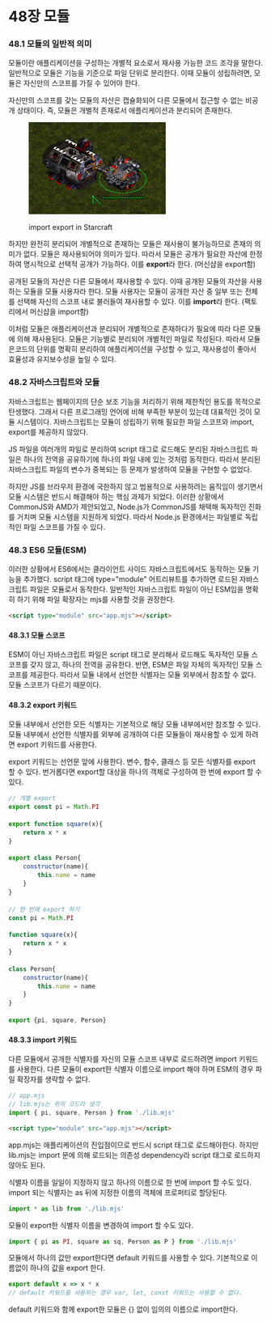 # 48장 모듈

### 48.1 모듈의 일반적 의미

모듈이란 애플리케이션을 구성하는 개별적 요소로서 재사용 가능한 코드 조각을 말한다. 일반적으로 모듈은 기능을 기준으로 파일 단위로 분리한다. 이때 모듈이 성립하려면, 모듈은 자신만의 스코프를 가질 수 있어야 한다.

자신만의 스코프를 갖는 모듈의 자산은 캡슐화되어 다른 모듈에서 접근할 수 없는 비공개 상태이다. 즉, 모듈은 개별적 존재로서 애플리케이션과 분리되어 존재한다.

<figure><img src="../../.gitbook/assets/image (21) (2) (1).png" alt=""><figcaption><p>import export in Starcraft</p></figcaption></figure>

하지만 완전히 분리되어 개별적으로 존재하는 모듈은 재사용이 불가능하므로 존재의 의미가 없다. 모듈은 재사용되어야 의미가 있다. 따라서 모듈은 공개가 필요한 자산에 한정하여 명시적으로 선택적 공개가 가능하다. 이를 **export**라 한다. (머신샵을 export함)

공개된 모듈의 자산은 다른 모듈에서 재사용할 수 있다. 이때 공개된 모듈의 자산을 사용하는 모듈을 모듈 사용자라 한다. 모듈 사용자는 모듈이 공개한 자산 중 일부 또는 전체를 선택해 자신의 스코프 내로 불러들여 재사용할 수 있다. 이를 **import**라 한다. (팩토리에서 머신샵을 import함)

이처럼 모듈은 애플리케이션과 분리되어 개별적으로 존재하다가 필요에 따라 다른 모듈에 의해 재사용된다. 모듈은 기능별로 분리되어 개별적인 파일로 작성된다. 따라서 모듈은코드의 단위를 명확히 분리하여 애플리케이션을 구성할 수 있고, 재사용성이 좋아서 효율성과 유지보수성을 높일 수 있다.



### 48.2 자바스크립트와 모듈

자바스크립트는 웹페이지의 단순 보조 기능을 처리하기 위해 제한적인 용도를 목적으로 탄생했다. 그래서 다른 프로그래밍 언어에 비해 부족한 부분이 있는데 대표적인 것이 모듈 시스템이다. 자바스크립트는 모듈이 성립하기 위해 필요한 파일 스코프와 import, export를 제공하지 않았다.

JS 파일을 여러개의 파일로 분리하여 script 태그로 로드해도 분리된 자바스크립트 파일은 하나의 전역을 공유하기에 하나의 파일 내에 있는 것처럼 동작한다. 따라서 분리된 자바스크립트 파일의 변수가 중복되는 등 문제가 발생하여 모듈을 구현할 수 없었다.

하지만 JS를 브라우저 환경에 국한하지 않고 범용적으로 사용하려는 움직임이 생기면서 모듈 시스템은 반드시 해결해야 하는 핵심 과제가 되었다. 이러한 상황에서 CommonJS와 AMD가 제안되었고, Node.js가 CommonJS를 채택해 독자적인 진화를 거치며 모듈 시스템을 지원하게 되었다. 따라서 Node.js 환경에서는 파일별로 독립적인 파일 스코프를 가질 수 있다.



### 48.3 ES6 모듈(ESM)

이러한 상황에서 ES6에서는 클라이언트 사이드 자바스크립트에서도 동작하는 모듈 기능을 추가했다. script 태그에 type="module" 어트리뷰트를 추가하면 로드된 자바스크립트 파일은 모듈로서 동작한다. 일반적인 자바스크립트 파일이 아닌 ESM임을 명확히 하기 위해 파일 확장자는 mjs를 사용할 것을 권장한다.

```html
<script type="module" src="app.mjs"></script>
```



#### 48.3.1 모듈 스코프

ESM이 아닌 자바스크립트 파일은 script 태그로 분리해서 로드해도 독자적인 모듈 스코프를 갖지 않고, 하나의 전역을 공유한다. 반면, ESM은 파일 자체의 독자적인 모듈 스코프를 제공한다. 따라서 모듈 내에서 선언한 식별자는 모듈 외부에서 참조할 수 없다. 모듈 스코프가 다르기 때문이다.



#### 48.3.2 export 키워드

모듈 내부에서 선언한 모든 식별자는 기본적으로 해당 모듈 내부에서만 참조할 수 있다. 모듈 내부에서 선언한 식별자를 외부에 공개하여 다른 모듈들이 재사용할 수 있게 하려면 export 키워드를 사용한다.

export 키워드는 선언문 앞에 사용한다. 변수, 함수, 클래스 등 모든 식별자를 export 할 수 있다. 번거롭다면 export할 대상을 하나의 객체로 구성하여 한 번에 export 할 수 있다.

```javascript
// 개별 export
export const pi = Math.PI

export function square(x){
    return x * x
}

export class Person{
    constructor(name){
        this.name = name
    }
}

// 한 번에 export 하기
const pi = Math.PI

function square(x){
    return x * x
}

class Person{
    constructor(name){
        this.name = name
    }
}

export {pi, square, Person}
```



#### 48.3.3 import 키워드

다른 모듈에서 공개한 식별자를 자신의 모듈 스코프 내부로 로드하려면 import 키워드를 사용한다. 다른 모듈이 export한 식별자 이름으로 import 해야 하며 ESM의 경우 파일 확장자를 생략할 수 없다.

```javascript
// app.mjs
// lib.mjs는 위의 코드라 생각
import { pi, square, Person } from './lib.mjs'
```

```html
<script type="module" src="app.mjs"></script>
```

app.mjs는 애플리케이션의 진입점이므로 반드시 script 태그로 로드해야한다. 하지만 lib.mjs는 import 문에 의해 로드되는 의존성 dependency라 script 태그로 로드하지 않아도 된다.

식별자 이름을 일일이 지정하지 않고 하나의 이름으로 한 번에 import 할 수도 있다. import 되는 식별자는 as 뒤에 지정한 이름의 객체에 프로퍼티로 할당된다.

```javascript
import * as lib from './lib.mjs'
```

모듈이 export한 식별자 이름을 변경하여 import 할 수도 있다.

```javascript
import { pi as PI, square as sq, Person as P } from './lib.mjs'
```

모듈에서 하나의 값만 export한다면 default 키워드를 사용할 수 있다. 기본적으로 이름없이 하나의 값을 export 한다.

```javascript
export default x => x * x
// default 키워드를 사용하는 경우 var, let, const 키워드는 사용할 수 없다.
```

default 키워드와 함께 export한 모듈은 {} 없이 임의의 이름으로 import한다.

